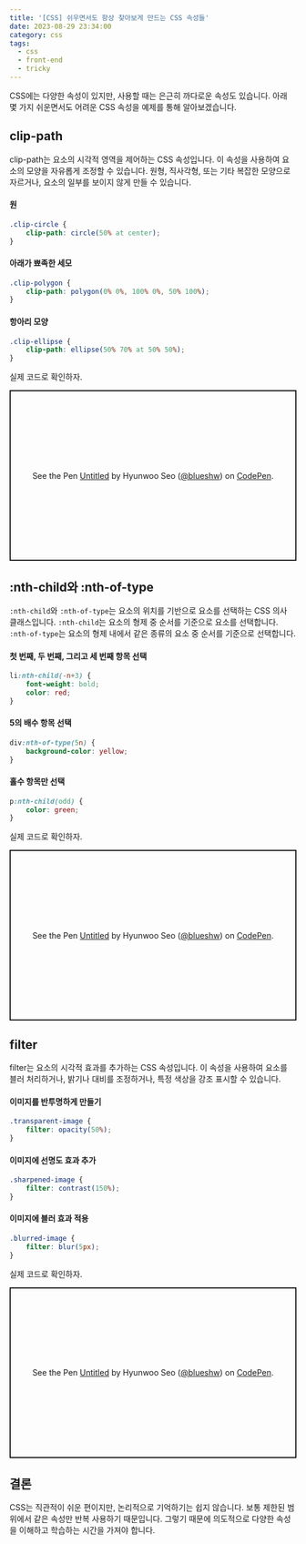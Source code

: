 ```yaml
---
title: '[CSS] 쉬우면서도 항상 찾아보게 만드는 CSS 속성들'
date: 2023-08-29 23:34:00
category: css
tags: 
  - css
  - front-end
  - tricky
---
```

CSS에는 다양한 속성이 있지만, 사용할 때는 은근히 까다로운 속성도 있습니다. 아래 몇 가지 쉬운면서도 어려운 CSS 속성을 예제를 통해 알아보겠습니다.

## **clip-path**
   
clip-path는 요소의 시각적 영역을 제어하는 CSS 속성입니다. 이 속성을 사용하여 요소의 모양을 자유롭게 조정할 수 있습니다. 원형, 직사각형, 또는 기타 복잡한 모양으로 자르거나, 요소의 일부를 보이지 않게 만들 수 있습니다.

#### 원
```css
.clip-circle {
    clip-path: circle(50% at center);
}
```

#### 아래가 뾰족한 세모
```css
.clip-polygon {
    clip-path: polygon(0% 0%, 100% 0%, 50% 100%);
}
```

#### 항아리 모양
```css
.clip-ellipse {
    clip-path: ellipse(50% 70% at 50% 50%);
}
```

실제 코드로 확인하자.

<p class="codepen" data-height="300" data-default-tab="html,result" data-slug-hash="BavKNvN" data-user="blueshw" style="height: 300px; box-sizing: border-box; display: flex; align-items: center; justify-content: center; border: 2px solid; margin: 1em 0; padding: 1em;">
  <span>See the Pen <a href="https://codepen.io/blueshw/pen/BavKNvN">
  Untitled</a> by Hyunwoo Seo (<a href="https://codepen.io/blueshw">@blueshw</a>)
  on <a href="https://codepen.io">CodePen</a>.</span>
</p>
<script async src="https://cpwebassets.codepen.io/assets/embed/ei.js"></script>


## **:nth-child와 :nth-of-type**

`:nth-child`와 `:nth-of-type`는 요소의 위치를 기반으로 요소를 선택하는 CSS 의사 클래스입니다. `:nth-child`는 요소의 형제 중 순서를 기준으로 요소를 선택합니다. `:nth-of-type`는 요소의 형제 내에서 같은 종류의 요소 중 순서를 기준으로 선택합니다.

#### 첫 번째, 두 번째, 그리고 세 번째 항목 선택
```css
li:nth-child(-n+3) {
    font-weight: bold;
    color: red;
}
```

#### 5의 배수 항목 선택
```css
div:nth-of-type(5n) {
    background-color: yellow;
}
```

#### 홀수 항목만 선택
```css
p:nth-child(odd) {
    color: green;
}
```

실제 코드로 확인하자.

<p class="codepen" data-height="300" data-default-tab="html,result" data-slug-hash="qBLZOBL" data-user="blueshw" style="height: 300px; box-sizing: border-box; display: flex; align-items: center; justify-content: center; border: 2px solid; margin: 1em 0; padding: 1em;">
  <span>See the Pen <a href="https://codepen.io/blueshw/pen/qBLZOBL">
  Untitled</a> by Hyunwoo Seo (<a href="https://codepen.io/blueshw">@blueshw</a>)
  on <a href="https://codepen.io">CodePen</a>.</span>
</p>
<script async src="https://cpwebassets.codepen.io/assets/embed/ei.js"></script>


## **filter**

filter는 요소의 시각적 효과를 추가하는 CSS 속성입니다. 이 속성을 사용하여 요소를 블러 처리하거나, 밝기나 대비를 조정하거나, 특정 색상을 강조 표시할 수 있습니다.

#### 이미지를 반투명하게 만들기
```css
.transparent-image {
    filter: opacity(50%);
}
```

#### 이미지에 선명도 효과 추가
```css
.sharpened-image {
    filter: contrast(150%);
}
```

#### 이미지에 블러 효과 적용
```css
.blurred-image {
    filter: blur(5px);
}
```

실제 코드로 확인하자.

<p class="codepen" data-height="300" data-default-tab="html,result" data-slug-hash="jOXqbyG" data-user="blueshw" style="height: 300px; box-sizing: border-box; display: flex; align-items: center; justify-content: center; border: 2px solid; margin: 1em 0; padding: 1em;">
  <span>See the Pen <a href="https://codepen.io/blueshw/pen/jOXqbyG">
  Untitled</a> by Hyunwoo Seo (<a href="https://codepen.io/blueshw">@blueshw</a>)
  on <a href="https://codepen.io">CodePen</a>.</span>
</p>
<script async src="https://cpwebassets.codepen.io/assets/embed/ei.js"></script>

## **결론**

CSS는 직관적이 쉬운 편이지만, 논리적으로 기억하기는 쉽지 않습니다. 보통 제한된 범위에서 같은 속성만 반복 사용하기 때문입니다. 그렇기 때문에 의도적으로 다양한 속성을 이해하고 학습하는 시간을 가져야 합니다.
